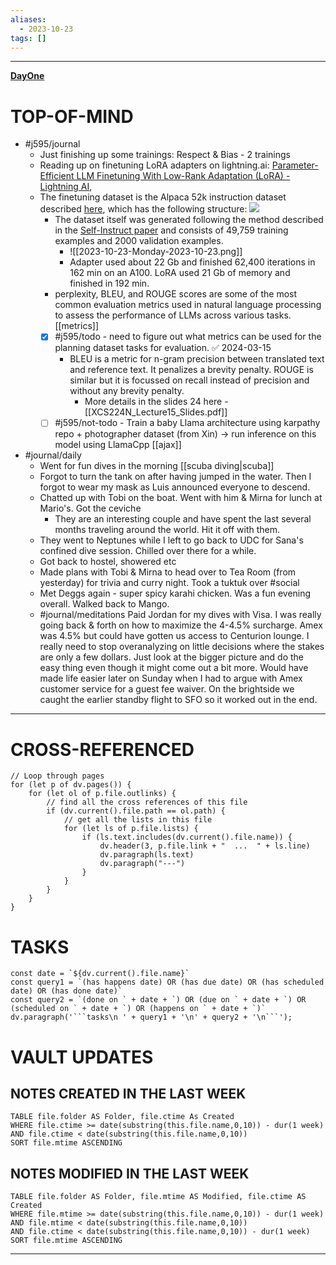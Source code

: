 ```yaml
---
aliases:
  - 2023-10-23
tags: []
---
```


---

**[DayOne](dayone://open?date=2023-10-23)**

# TOP-OF-MIND
- #j595/journal 
	- Just finishing up some trainings: Respect & Bias - 2 trainings
	- Reading up on finetuning LoRA adapters on lightning.ai: [Parameter-Efficient LLM Finetuning With Low-Rank Adaptation (LoRA) - Lightning AI](https://lightning.ai/pages/community/tutorial/lora-llm/),
	- The finetuning dataset is the Alpaca 52k instruction dataset described [here](https://github.com/tatsu-lab/stanford_alpaca#data-release), which has the following structure:
		![](https://lightningaidev.wpengine.com/wp-content/uploads/2023/04/lora-6.png)
		- The dataset itself was generated following the method described in the [Self-Instruct paper](https://arxiv.org/abs/2212.10560) and consists of 49,759 training examples and 2000 validation examples.
			- ![[2023-10-23-Monday-2023-10-23.png]]
			- Adapter used about 22 Gb and finished 62,400 iterations in 162 min on an A100. LoRA used 21 Gb of memory and finished in 192 min.
		- perplexity, BLEU, and ROUGE scores are some of the most common evaluation metrics used in natural language processing to assess the performance of LLMs across various tasks. [[metrics]]
		- [x] #j595/todo - need to figure out what metrics can be used for the planning dataset tasks for evaluation. ✅ 2024-03-15
			- BLEU is a metric for n-gram precision between translated text and reference text. It penalizes a brevity penalty. ROUGE is similar but it is focussed on recall instead of precision and without any brevity penalty.
				- More details in the slides 24 here - [[XCS224N_Lecture15_Slides.pdf]]
		- [ ] #j595/not-todo  - Train a baby Llama architecture using karpathy repo + photographer dataset (from Xin) -> run inference on this model using LlamaCpp [[ajax]]

- #journal/daily 
	- Went for fun dives in the morning [[scuba diving|scuba]]
	- Forgot to turn the tank on after having jumped in the water. Then I forgot to wear my mask as Luis announced everyone to descend.
	- Chatted up with Tobi on the boat. Went with him & Mirna for lunch at Mario's. Got the ceviche
		- They are an interesting couple and have spent the last several months traveling around the world. Hit it off with them.
	- They went to Neptunes while I left to go back to UDC for Sana's confined dive session. Chilled over there for a while.
	- Got back to hostel, showered etc
	- Made plans with Tobi & Mirna to head over to Tea Room (from yesterday) for trivia and curry night. Took a tuktuk over #social 
	- Met Deggs again - super spicy karahi chicken. Was a fun evening overall. Walked back to Mango.
	- #journal/meditations Paid Jordan for my dives with Visa. I was really going back & forth on how to maximize the 4-4.5% surcharge. Amex was 4.5% but could have gotten us access to Centurion lounge. I really need to stop overanalyzing on little decisions where the stakes are only a few dollars. Just look at the bigger picture and do the easy thing even though it might come out a bit more. Would have made life easier later on Sunday when I had to argue with Amex customer service for a guest fee waiver. On the brightside we caught the earlier standby flight to SFO so it worked out in the end.

---
# CROSS-REFERENCED 
```dataviewjs
// Loop through pages 
for (let p of dv.pages()) {
	for (let ol of p.file.outlinks) {
		// find all the cross references of this file
		if (dv.current().file.path == ol.path) {
			// get all the lists in this file
			for (let ls of p.file.lists) {
				if (ls.text.includes(dv.current().file.name)) {
					dv.header(3, p.file.link + "  ...  " + ls.line)
					dv.paragraph(ls.text)
					dv.paragraph("---")
				}
			}
		}
	}
}
```
# TASKS
```dataviewjs
const date = `${dv.current().file.name}`
const query1 = `(has happens date) OR (has due date) OR (has scheduled date) OR (has done date)`
const query2 = `(done on ` + date + `) OR (due on ` + date + `) OR (scheduled on ` + date + `) OR (happens on ` + date + `)`
dv.paragraph('```tasks\n ' + query1 + '\n' + query2 + '\n```');
```
# VAULT UPDATES
## NOTES CREATED IN THE LAST WEEK
``` dataview
TABLE file.folder AS Folder, file.ctime As Created
WHERE file.ctime >= date(substring(this.file.name,0,10)) - dur(1 week) AND file.ctime < date(substring(this.file.name,0,10))
SORT file.mtime ASCENDING
```

## NOTES MODIFIED IN THE LAST WEEK
``` dataview
TABLE file.folder AS Folder, file.mtime AS Modified, file.ctime AS Created
WHERE file.mtime >= date(substring(this.file.name,0,10)) - dur(1 week)
AND file.mtime < date(substring(this.file.name,0,10))
AND file.ctime < date(substring(this.file.name,0,10)) - dur(1 week)
SORT file.mtime ASCENDING
```
---
